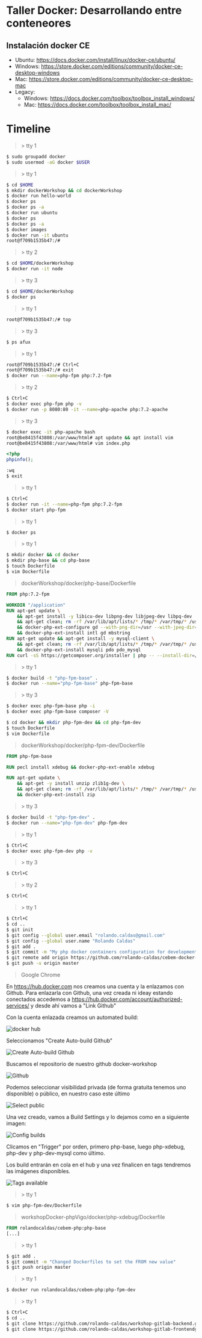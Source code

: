 # Taller Docker: Desarrollando entre conteneores

## Instalación docker CE

- Ubuntu: https://docs.docker.com/install/linux/docker-ce/ubuntu/
- Windows: https://store.docker.com/editions/community/docker-ce-desktop-windows
- Mac: https://store.docker.com/editions/community/docker-ce-desktop-mac
- Legacy:
  - Windows: https://docs.docker.com/toolbox/toolbox_install_windows/
  - Mac: https://docs.docker.com/toolbox/toolbox_install_mac/

# Timeline

> \> tty 1
```bash
$ sudo groupadd docker  	
$ sudo usermod -aG docker $USER
```

> \> tty 1
```bash
$ cd $HOME
$ mkdir dockerWorkshop && cd dockerWorkshop
$ docker run hello-world
$ docker ps
$ docker ps -a
$ docker run ubuntu
$ docker ps
$ docker ps -a
$ docker images
$ docker run -it ubuntu
root@f709b1535b47:/#
```

> \> tty 2
```bash
$ cd $HOME/dockerWorkshop
$ docker run -it node
```

> \> tty 3
```bash
$ cd $HOME/dockerWorkshop
$ docker ps
```

> \> tty 1
```bash
root@f709b1535b47:/# top
```

> \> tty 3
```bash
$ ps afux
```

> \> tty 1
```bash
root@f709b1535b47:/# Ctrl+C
root@f709b1535b47:/# exit
$ docker run --name=php-fpm php:7.2-fpm
```
 
> \> tty 2
```bash
$ Ctrl+C
$ docker exec php-fpm php -v
$ docker run -p 8080:80 -it --name=php-apache php:7.2-apache
```
 
> \> tty 3
```bash
$ docker exec -it php-apache bash
root@be8415f43808:/var/www/html# apt update && apt install vim
root@be8415f43808:/var/www/html# vim index.php
```

```php
<?php 
phpinfo();
```

```bash
:wq
$ exit
```

> \> tty 1
```bash
$ Ctrl+C
$ docker run -it --name=php-fpm php:7.2-fpm
$ docker start php-fpm
```

> \> tty 1
```bash
$ docker ps
```

> \> tty 1
```bash
$ mkdir docker && cd docker
$ mkdir php-base && cd php-base
$ touch Dockerfile
$ vim Dockerfile
```

> dockerWorkshop/docker/php-base/Dockerfile

```dockerfile
FROM php:7.2-fpm

WORKDIR "/application"
RUN apt-get update \
    && apt-get install -y libicu-dev libpng-dev libjpeg-dev libpq-dev  \
    && apt-get clean; rm -rf /var/lib/apt/lists/* /tmp/* /var/tmp/* /usr/share/doc/* \
    && docker-php-ext-configure gd --with-png-dir=/usr --with-jpeg-dir=/usr \
    && docker-php-ext-install intl gd mbstring
RUN apt-get update && apt-get install -y mysql-client \
    && apt-get clean; rm -rf /var/lib/apt/lists/* /tmp/* /var/tmp/* /usr/share/doc/* \
    && docker-php-ext-install mysqli pdo pdo_mysql
RUN curl -sS https://getcomposer.org/installer | php -- --install-dir=/usr/local/bin --filename=composer
```

> \> tty 1
```bash
$ docker build -t "php-fpm-base" .
$ docker run --name="php-fpm-base" php-fpm-base
```

> \> tty 3
```bash
$ docker exec php-fpm-base php -i
$ docker exec php-fpm-base composer -V
```

```bash
$ cd docker && mkdir php-fpm-dev && cd php-fpm-dev
$ touch Dockerfile
$ vim Dockerfile
```

> dockerWorkshop/docker/php-fpm-dev/Dockerfile
```dockerfile
FROM php-fpm-base

RUN pecl install xdebug && docker-php-ext-enable xdebug

RUN apt-get update \
    && apt-get -y install unzip zlib1g-dev \
    && apt-get clean; rm -rf /var/lib/apt/lists/* /tmp/* /var/tmp/* /usr/share/doc/* \
    && docker-php-ext-install zip
```

> \> tty 3
```bash
$ docker build -t "php-fpm-dev" .
$ docker run --name="php-fpm-dev" php-fpm-dev
```

> \> tty 1
```bash
$ Ctrl+C
$ docker exec php-fpm-dev php -v
```

> \> tty 3
```bash
$ Ctrl+C
```

> \> tty 2
```bash
$ Ctrl+C
```

> \> tty 1
```bash
$ Ctrl+C
$ cd ..
$ git init
$ git config --global user.email "rolando.caldas@gmail.com"
$ git config --global user.name "Rolando Caldas"
$ git add .
$ git commit -m "My php docker containers configuration for development"
$ git remote add origin https://github.com/rolando-caldas/cebem-docker-php.git
$ git push -u origin master
```

> Google Chrome

En https://hub.docker.com nos creamos una cuenta y la enlazamos con Github. Para enlazarla con Github,
una vez creada ni ideay estando conectados accedemos a https://hub.docker.com/account/authorized-services/
y desde ahí vamos a "Link Github"

Con la cuenta enlazada creamos un automated build:

![docker hub](https://raw.githubusercontent.com/phpvigo/docker-workshop/master/images/01-create-automated-build.png)

Seleccionamos "Create Auto-build Github"

![Create Auto-build Github](https://raw.githubusercontent.com/phpvigo/docker-workshop/master/images/02-create-automated-build.png)

Buscamos el repositorio de nuestro github docker-workshop 

![Github](https://raw.githubusercontent.com/phpvigo/docker-workshop/master/images/03-create-automated-build.png)

Podemos seleccionar visibilidad privada (de forma gratuita tenemos uno disponible) o público, en nuestro caso este último

![Select public](https://raw.githubusercontent.com/phpvigo/docker-workshop/master/images/04-create-automated-build.png)

Una vez creado, vamos a Build Settings y lo dejamos como en a siguiente imagen:

![Config builds](https://raw.githubusercontent.com/phpvigo/docker-workshop/master/images/05-create-automated-build.png)

Clicamos en "Trigger" por orden, primero php-base, luego php-xdebug, php-dev y php-dev-mysql como último.

Los build entrarán en cola en el hub y una vez finalicen en tags tendremos las imágenes disponibles.

![Tags available](https://raw.githubusercontent.com/phpvigo/docker-workshop/master/images/06-create-automated-build.png)

> \> tty 1
```bash
$ vim php-fpm-dev/Dockerfile
```

> workshopDocker-phpVigo/docker/php-xdebug/Dockerfile
```dockerfile
FROM rolandocaldas/cebem-php:php-base
[...]
```

> \> tty 1
```bash
$ git add .
$ git commit -m "Changed Dockerfiles to set the FROM new value"
$ git push origin master
```

> \> tty 1
```bash
$ docker run rolandocaldas/cebem-php:php-fpm-dev
```

> \> tty 1
```bash
$ Ctrl+C
$ cd ..
$ git clone https://github.com/rolando-caldas/workshop-gitlab-backend.git
$ git clone https://github.com/rolando-caldas/workshop-gitlab-frontendgit
```
